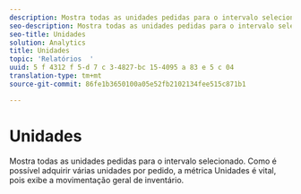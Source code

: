 ```yaml
---
description: Mostra todas as unidades pedidas para o intervalo selecionado. Como é possível adquirir várias unidades por pedido, a métrica Unidades é vital, pois exibe a movimentação geral de inventário.
seo-description: Mostra todas as unidades pedidas para o intervalo selecionado. Como é possível adquirir várias unidades por pedido, a métrica Unidades é vital, pois exibe a movimentação geral de inventário.
seo-title: Unidades
solution: Analytics
title: Unidades
topic: 'Relatórios  '
uuid: 5 f 4312 f 5-d 7 c 3-4827-bc 15-4095 a 83 e 5 c 04
translation-type: tm+mt
source-git-commit: 86fe1b3650100a05e52fb2102134fee515c871b1

---
```



# Unidades

Mostra todas as unidades pedidas para o intervalo selecionado. Como é possível adquirir várias unidades por pedido, a métrica Unidades é vital, pois exibe a movimentação geral de inventário.

